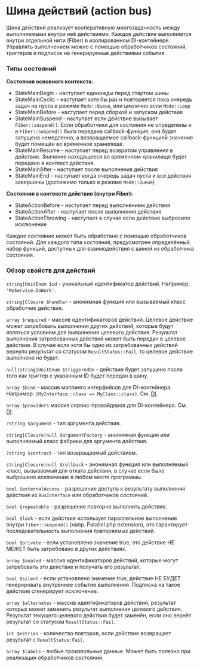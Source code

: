 # Шина действий (action bus)

Шина действий реализует кооперативную многозадачность между выполняемыми внутри неё действиями. Каждое действие выполняется внутри отдельной нити (Fiber) в изолированном DI-контейнере. Управлять выполнением можно с помощью обработчиков состояний, триггеров и подписок на генерируемые действиями события.


### Типы состояний

**Состояния основного контекста:**

* StateMainBegin - наступает единожды перед стартом шины
* StateMainCyclic - наступает хотя бы раз и повторяется пока очередь задач не пуста в режиме `Mode::Queue`, или циклично если `Mode::Loop`
* StateMainBefore - наступает перед сборкой и запуском действия
* StateMainSuspend - наступает если действие вызывает `Fiber::suspend()`. Если обработчики для состояния не определены и в `Fiber::suspend()` была передана callback-функция, она будет запущена немедленно, а возвращаемое callback-функцией значение будет помещён во временное хранилище.
* StateMainResume - наступает перед возвратом управления в действие. Значение находящееся во временном хранилище будет передано в контекст действия.
* StateMainAfter - наступает после выполнения действия
* StateMainEnd - наступает когда очередь задач пуста и все действия завершены (достижимо только в режиме `Mode::Queue`)

**Состояния в контексте действия (внутри Fiber):**

* StateActionBefore - наступает перед выполнением действия
* StateActionAfter - наступает после выполнения действия
* StateActionThrowing - наступает в случае если действие выбросило исключение

Каждое состояние может быть обработано с помощью обработчиков состояний. Для каждого типа состояния, предусмотрен определённый набор функций, доступных для взаимодействия с шиной из обработчика состояния.


### Обзор свойств для действий

`string|UnitEnum $id` - уникальный идентификатор действия. Например: `'MyService.DoWork'`.

`string|Closure $handler` - анонимная функция или вызываемый класс обработчик действия.

`array $required` - массив идентификаторов действий. Целевое действие может затребовать выполнения других действий, которые будут являться условием для выполнения целевого действия. Результат выполнения затребованных действий может быть передан в целевое действие. В случае если хотя бы одно из затребованных действий вернуло результат со статусом `ResultStatus::Fail`, то целевое действие выполнено не будет.

`null|string|UnitEnum $triggeredOn` - действие будет запущено после того как триггер с указанным ID будет передан в шину.

`array $bind` - массив маппинга интерфейсов для DI-контейнера. Например: `[MyInterface::class => MyClass::class]`. См. [DI](https://github.com/duyler/dependency-injection).

`array $providers` массив сервис-провайдеров для DI-контейнера. См. [DI](https://github.com/duyler/dependency-injection).

`?string $argument` - тип аргумента действия.

`string|Closure|null $argumentFactory` - анонимная функция или выполняемый класс фабрики для аргумента действия.

`?string $contract` - тип возвращаемый действием.

`string|Closure|null $rollback` - анонимная функция или выполняемый класс, вызываемый для отката действия, в случае если было выброшено исключение в любом месте программы.

`bool $externalAccess` - разрешение доступа к результату выполнения действия из `BusInterface` или обработчиков состояний.

`bool $repeatable` - разрешение повторно выполнять действие.

`bool $lock` - если действие использует параллельное выполнение внутри `Fiber::suspend()` (напр. Parallel php extension), это гарантирует последовательность выполнения повторяемых действий.

`bool $private` - если установлено значение true, это действие НЕ МЕЖЕТ быть затребовано в других действиях.

`array $sealed` - массив идентификаторов действий, которые могут затребовать это действие и получать его результат.

`bool $silent` - если установлено значение true, действие НЕ БУДЕТ генерировать внутреннее событие выполнения. Подписка на такое действие сгенерирует исключение.

`array $alternates` - массив идентификаторов действий, результат которых может заменить результат выполнения целевого действия. Результат текущего целевого действия будет заменён, если оно вернёт результат со статусом `ResultStatus::Fail`.

`int $retries` - количество повторов, если действие возвращает результат с `ResultStatus:Fail`.

`array $labels` - любые произвольные данные. Может быть полезно при реализации обработчиков состояний.
